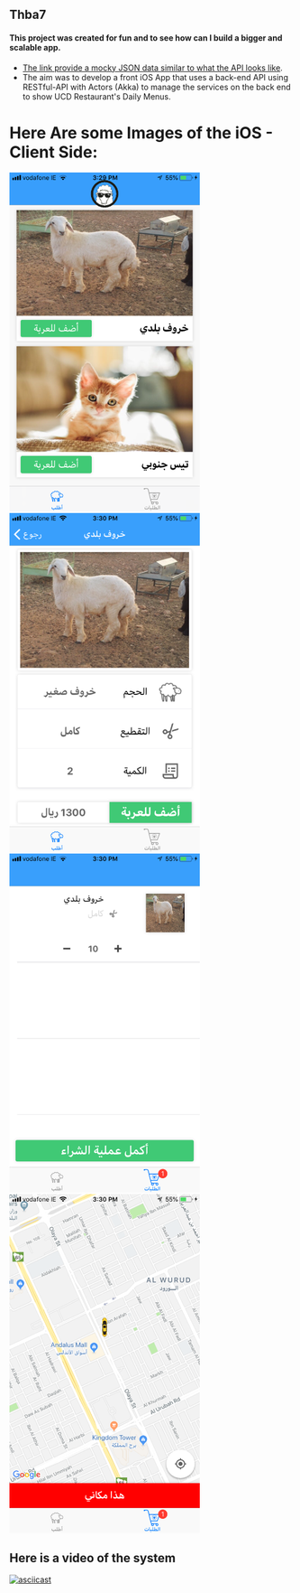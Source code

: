 ## Thba7
#### This project was created for fun and to see how can I build a bigger and scalable app.

- [The link provide a mocky JSON data similar to what the API looks like](http://www.mocky.io/v2/5a2afe432d0000162d91b28f).
- The aim was to develop a front iOS App that uses a back-end API using RESTful-API with Actors (Akka) to manage the services on the back end to show UCD Restaurant's Daily Menus.


# Here Are some Images of the iOS - Client Side:
<img src="https://raw.githubusercontent.com/Mohsenqaysi/Thba7/master/1.PNG?token=AKeUDhkmgf6kljj9FsyYqUdXhJ22Yohtks5bS1tcwA%3D%3D" alt="Smiley face" height="600" width="338" /> <img src="https://raw.githubusercontent.com/Mohsenqaysi/Thba7/master/2.PNG?token=AKeUDr0Mxe6aM2q2P4ksQXj6XIARuMSAks5bS1uswA%3D%3D" alt="Smiley face" height="600" width="338" /> <img src="https://raw.githubusercontent.com/Mohsenqaysi/Thba7/master/3.PNG?token=AKeUDjXBcIrNq5EBWsU3DK_smfdO0kujks5bS1vhwA%3D%3D" alt="Smiley face" height="600" width="338"/>
<img src="https://raw.githubusercontent.com/Mohsenqaysi/Thba7/master/4.PNG?token=AKeUDnt-T3Xue8zDmTWLcmuNgUJza3Mtks5bS1wCwA%3D%3D" alt="Smiley face" height="600" width="338" />


## Here is a video of the system

[![asciicast](https://img.youtube.com/vi/l8-Q3eiSgi8/0.jpg)](https://youtu.be/l8-Q3eiSgi8)



